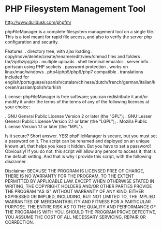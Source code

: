 # PHP Filesystem Management Tool
http://www.dulldusk.com/phpfm/

phpFileManager is a complete filesystem management tool on a single file.
This is a tool meant for rapid file access, and also to verify the server php configuration and security.

Features:
. directory tree, with ajax loading
. copy/move/delete/create/rename/edit/view/chmod files and folders
. tar/zip/bzip/gzip
. multiple uploads
. shell terminal emulator
. server info
. portscan using PHP sockets
. password protection
. works on linux/mac/windows
. php4/php5/php6/php7 compatible
. translations included for english/portuguese/spanish/catalan/chinese/dutch/french/german/italian/korean/russian/polish/turkish

License:
phpFileManager is free software; you can redistribute it and/or modify it
under the terms of the terms of any of the following licenses at your choice:

. GNU General Public License Version 2 or later (the "GPL");
. GNU Lesser General Public License Version 2.1 or later (the "LGPL");
. Mozilla Public License Version 1.1 or later (the "MPL"). 


Is it secure?
Short answer. YES! phpFileManager is secure, but you must set a password on it.
The script can be renamed and deployed on an unique known url, that helps you keep it hidden.
But you have to set a password! Obviously!
If you do not, this script will allow any person to access it, that is the default setting.
And that is why i provide this script, with the following disclaimer. 

Disclaimer
BECAUSE THE PROGRAM IS LICENSED FREE OF CHARGE, THERE IS NO WARRANTY FOR THE PROGRAM, TO THE EXTENT PERMITTED BY APPLICABLE LAW. 
EXCEPT WHEN OTHERWISE STATED IN WRITING, THE COPYRIGHT HOLDERS AND/OR OTHER PARTIES PROVIDE THE PROGRAM "AS IS" WITHOUT WARRANTY OF ANY KIND, EITHER EXPRESSED OR IMPLIED, INCLUDING, BUT NOT LIMITED TO, THE IMPLIED WARRANTIES OF MERCHANTABILITY AND FITNESS FOR A PARTICULAR PURPOSE. THE ENTIRE RISK AS TO THE QUALITY AND PERFORMANCE OF THE PROGRAM IS WITH YOU. SHOULD THE PROGRAM PROVE DEFECTIVE, YOU ASSUME THE COST OF ALL NECESSARY SERVICING, REPAIR OR CORRECTION.
